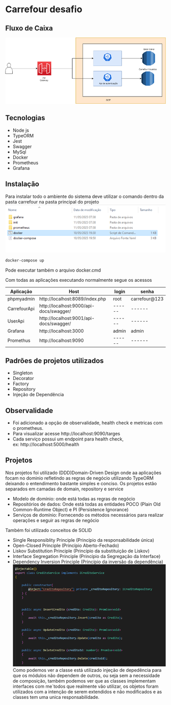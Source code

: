 # Carrefour desafio
## Fluxo de Caixa
![desenho](desenho.png)

## Tecnologias

- Node js
- TypeORM
- Jest
- Swagger
- MySql
- Docker
- Prometheus
- Grafana

## Instalação
Para instalar todo o ambiente do sistema deve utilizar o comando dentro da pasta carrefour na pasta principal do projeto
![pasta](pastas.png)
```sh
docker-compose up 
```
Pode executar também o arquivo docker.cmd

Com todas as aplicações executando normalmente segue os acessos

| Aplicação | Host |  login | senha
| ------ | ------ | ------ | ------ 
| phpmyadmin | http://localhost:8089/index.php | root | carrefour@123
| CarrefourApi | http://localhost:9000/api-docs/swagger/ | ------ | ------
| UserApi | http://localhost:9001/api-docs/swagger/ | ------ | ------
| Grafana | http://localhost:3000 | admin | admin
| Promethus | http://localhost:9090 | ------ | ------

## Padrões de projetos utilizados

- Singleton
- Decorator
- Factory
- Repository
- Injeção de Dependência 


## Observalidade
- Foi adicionado a opção de observalidade, health check e metricas com o prometheus.
- Para visualizar acesse http://localhost:9090/targes
- Cada serviço possui um endpoint para health check, ex: http://localhost:5000/health

## Projetos
Nos projetos foi utilizado (DDD)Domain-Driven Design onde aa aplicações 
focam no dominio  refletindo as regras de negócio utilizando TypeORM deixando o 
entendimento bastante simples e conciso. Os projetos estão separados em camadas 
de domain, repository e service
- Modelo de domínio:  onde está todas as regras de negócio
- Repositórios de dados:  Onde está todas as entidades POCO (Plain Old Common-Runtime Object) e PI (Persistence Ignorance) 
- Serviços de domínio: Fornecendo os métodos necessários para realizar operações e seguir as regras de negócio

Também foi utilizado conceitos de SOLID 
- Single Responsiblity Principle (Princípio da responsabilidade única)
- Open-Closed Principle (Princípio Aberto-Fechado)
- Liskov Substitution Principle (Princípio da substituição de Liskov)
- Interface Segregation Principle (Princípio da Segregação da Interface)
- Dependency Inversion Principle (Princípio da inversão da dependência)
![classe](classe.png)
Como podemos ver a classe está utilizado injeção de depedência para que os módulos não 
dependem de outros, ou seja sem a necessidade de composição, também podemos ver que as classes
implementam interfaces com me´todos que realmente vão utilizar, os objetos foram utilizados 
com a intenção de serem extendidos e não modificados e as classes tem uma unica responsabilidade.
   

